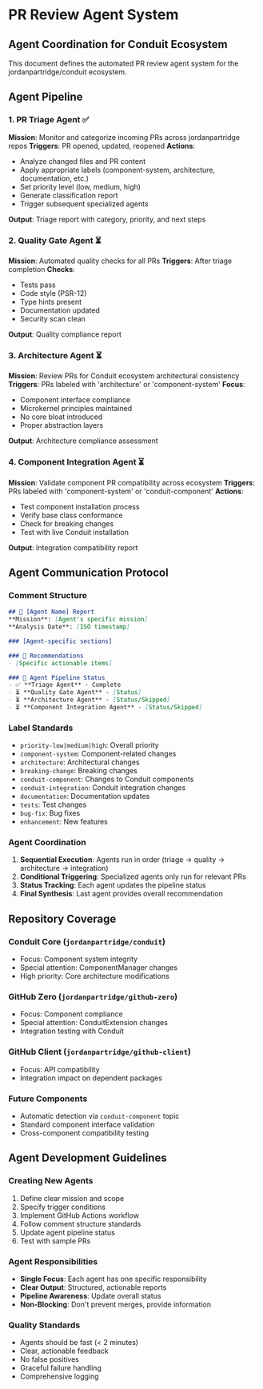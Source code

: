 # PR Review Agent System

## Agent Coordination for Conduit Ecosystem

This document defines the automated PR review agent system for the jordanpartridge/conduit ecosystem.

## Agent Pipeline

### 1. PR Triage Agent ✅
**Mission**: Monitor and categorize incoming PRs across jordanpartridge repos
**Triggers**: PR opened, updated, reopened
**Actions**:
- Analyze changed files and PR content
- Apply appropriate labels (component-system, architecture, documentation, etc.)
- Set priority level (low, medium, high)
- Generate classification report
- Trigger subsequent specialized agents

**Output**: Triage report with category, priority, and next steps

### 2. Quality Gate Agent ⏳
**Mission**: Automated quality checks for all PRs
**Triggers**: After triage completion
**Checks**:
- Tests pass
- Code style (PSR-12)
- Type hints present
- Documentation updated
- Security scan clean

**Output**: Quality compliance report

### 3. Architecture Agent ⏳
**Mission**: Review PRs for Conduit ecosystem architectural consistency
**Triggers**: PRs labeled with 'architecture' or 'component-system'
**Focus**:
- Component interface compliance
- Microkernel principles maintained
- No core bloat introduced
- Proper abstraction layers

**Output**: Architecture compliance assessment

### 4. Component Integration Agent ⏳
**Mission**: Validate component PR compatibility across ecosystem
**Triggers**: PRs labeled with 'component-system' or 'conduit-component'
**Actions**:
- Test component installation process
- Verify base class conformance
- Check for breaking changes
- Test with live Conduit installation

**Output**: Integration compatibility report

## Agent Communication Protocol

### Comment Structure
```markdown
## 🤖 [Agent Name] Report
**Mission**: [Agent's specific mission]
**Analysis Date**: [ISO timestamp]

### [Agent-specific sections]

### 🎯 Recommendations
- [Specific actionable items]

### 🤖 Agent Pipeline Status
- ✅ **Triage Agent** - Complete
- ⏳ **Quality Gate Agent** - [Status]
- ⏳ **Architecture Agent** - [Status/Skipped]
- ⏳ **Component Integration Agent** - [Status/Skipped]
```

### Label Standards
- `priority-low|medium|high`: Overall priority
- `component-system`: Component-related changes
- `architecture`: Architectural changes
- `breaking-change`: Breaking changes
- `conduit-component`: Changes to Conduit components
- `conduit-integration`: Conduit integration changes
- `documentation`: Documentation updates
- `tests`: Test changes
- `bug-fix`: Bug fixes
- `enhancement`: New features

### Agent Coordination
1. **Sequential Execution**: Agents run in order (triage → quality → architecture → integration)
2. **Conditional Triggering**: Specialized agents only run for relevant PRs
3. **Status Tracking**: Each agent updates the pipeline status
4. **Final Synthesis**: Last agent provides overall recommendation

## Repository Coverage

### Conduit Core (`jordanpartridge/conduit`)
- Focus: Component system integrity
- Special attention: ComponentManager changes
- High priority: Core architecture modifications

### GitHub Zero (`jordanpartridge/github-zero`)
- Focus: Component compliance
- Special attention: ConduitExtension changes
- Integration testing with Conduit

### GitHub Client (`jordanpartridge/github-client`)
- Focus: API compatibility
- Integration impact on dependent packages

### Future Components
- Automatic detection via `conduit-component` topic
- Standard component interface validation
- Cross-component compatibility testing

## Agent Development Guidelines

### Creating New Agents
1. Define clear mission and scope
2. Specify trigger conditions
3. Implement GitHub Actions workflow
4. Follow comment structure standards
5. Update agent pipeline status
6. Test with sample PRs

### Agent Responsibilities
- **Single Focus**: Each agent has one specific responsibility
- **Clear Output**: Structured, actionable reports
- **Pipeline Awareness**: Update overall status
- **Non-Blocking**: Don't prevent merges, provide information

### Quality Standards
- Agents should be fast (< 2 minutes)
- Clear, actionable feedback
- No false positives
- Graceful failure handling
- Comprehensive logging
